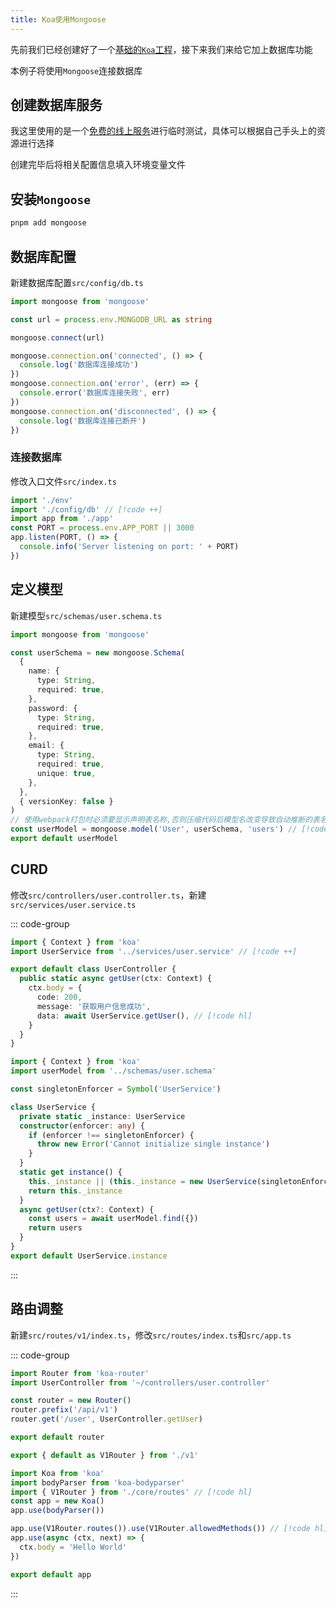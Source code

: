 ```yaml
---
title: Koa使用Mongoose
---
```


先前我们已经创建好了一个[基础的`Koa`工程](./create.md)，接下来我们来给它加上数据库功能

本例子将使用`Mongoose`连接数据库

## 创建数据库服务

我这里使用的是一个[免费的线上服务](https://methodot.com/)进行临时测试，具体可以根据自己手头上的资源进行选择

创建完毕后将相关配置信息填入环境变量文件

## 安装`Mongoose`

```sh
pnpm add mongoose
```

## 数据库配置

新建数据库配置`src/config/db.ts`

```ts
import mongoose from 'mongoose'

const url = process.env.MONGODB_URL as string

mongoose.connect(url)

mongoose.connection.on('connected', () => {
  console.log('数据库连接成功')
})
mongoose.connection.on('error', (err) => {
  console.error('数据库连接失败', err)
})
mongoose.connection.on('disconnected', () => {
  console.log('数据库连接已断开')
})
```

### 连接数据库

修改入口文件`src/index.ts`

```ts
import './env'
import './config/db' // [!code ++]
import app from './app'
const PORT = process.env.APP_PORT || 3000
app.listen(PORT, () => {
  console.info('Server listening on port: ' + PORT)
})
```

## 定义模型

新建模型`src/schemas/user.schema.ts`

```ts
import mongoose from 'mongoose'

const userSchema = new mongoose.Schema(
  {
    name: {
      type: String,
      required: true,
    },
    password: {
      type: String,
      required: true,
    },
    email: {
      type: String,
      required: true,
      unique: true,
    },
  },
  { versionKey: false }
)
// 使用webpack打包时必须要显示声明表名称,否则压缩代码后模型名改变导致自动推断的表名称跟着改变
const userModel = mongoose.model('User', userSchema, 'users') // [!code hl]
export default userModel
```

## CURD

修改`src/controllers/user.controller.ts`，新建`src/services/user.service.ts`

::: code-group

```ts [user.controller.ts]
import { Context } from 'koa'
import UserService from '../services/user.service' // [!code ++]

export default class UserController {
  public static async getUser(ctx: Context) {
    ctx.body = {
      code: 200,
      message: '获取用户信息成功',
      data: await UserService.getUser(), // [!code hl]
    }
  }
}
```

```ts [user.service.ts]
import { Context } from 'koa'
import userModel from '../schemas/user.schema'

const singletonEnforcer = Symbol('UserService')

class UserService {
  private static _instance: UserService
  constructor(enforcer: any) {
    if (enforcer !== singletonEnforcer) {
      throw new Error('Cannot initialize single instance')
    }
  }
  static get instance() {
    this._instance || (this._instance = new UserService(singletonEnforcer))
    return this._instance
  }
  async getUser(ctx?: Context) {
    const users = await userModel.find({})
    return users
  }
}
export default UserService.instance
```

:::

## 路由调整

新建`src/routes/v1/index.ts`，修改`src/routes/index.ts`和`src/app.ts`

::: code-group

```ts [v1/index.ts]
import Router from 'koa-router'
import UserController from '~/controllers/user.controller'

const router = new Router()
router.prefix('/api/v1')
router.get('/user', UserController.getUser)

export default router
```

```ts [routes/index.ts]
export { default as V1Router } from './v1'
```

```ts [app.ts]
import Koa from 'koa'
import bodyParser from 'koa-bodyparser'
import { V1Router } from './core/routes' // [!code hl]
const app = new Koa()
app.use(bodyParser())

app.use(V1Router.routes()).use(V1Router.allowedMethods()) // [!code hl]
app.use(async (ctx, next) => {
  ctx.body = 'Hello World'
})

export default app
```

:::
